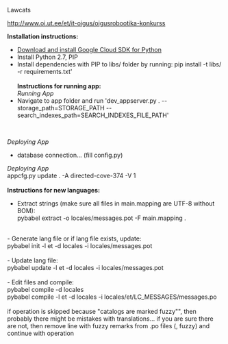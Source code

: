 Lawcats

http://www.oi.ut.ee/et/it-oigus/oigusrobootika-konkurss


**Installation instructions:**<br/>
- [Download and install Google Cloud SDK for Python](https://cloud.google.com/appengine/docs/standard/python/download)
- Install Python 2.7, PIP
- Install dependencies with PIP to libs/ folder by running: pip install -t libs/ -r requirements.txt'
<br/><br/>
**Instructions for running app:**<br/>
*Running App*
- Navigate to app folder and run 'dev_appserver.py . --storage_path=STORAGE_PATH --search_indexes_path=SEARCH_INDEXES_FILE_PATH'
<br/>

*Deploying App*
- database connection... (fill config.py)

*Deploying App*
<br/>
appcfg.py update . -A directed-cove-374 -V 1
<br/><br/>
**Instructions for new languages:**<br/>
- Extract strings (make sure all files in main.mapping are UTF-8 without BOM):<br/>
pybabel extract -o locales/messages.pot -F main.mapping .<br/>
<br/>
- Generate lang file or if lang file exists, update:<br/>
pybabel init -l et -d locales -i locales/messages.pot<br/>
<br/>
- Update lang file:<br/>
pybabel update -l et -d locales -i locales/messages.pot<br/>
<br/>
- Edit files and compile:<br/>
pybabel compile -d locales<br/>
pybabel compile -l et -d locales -i locales/et/LC_MESSAGES/messages.po<br/>
<br/>
if operation is skipped because "catalogs are marked fuzzy"", then probably there might be mistakes with translations... if you are sure there are not, then remove line with fuzzy remarks from .po files (, fuzzy) and continue with operation